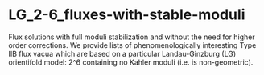 # LG_2-6_fluxes-with-stable-moduli
Flux solutions with full moduli stabilization and without the need for higher order corrections. We provide lists of phenomenologically interesting Type IIB flux vacua which are based on a particular Landau-Ginzburg (LG) orientifold model: 2^6 containing no Kahler moduli (i.e. is non-geometric). 
